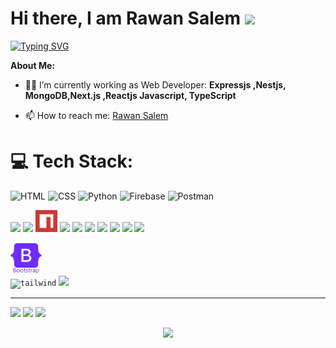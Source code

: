 # Hi there, I am Rawan Salem  <img src="https://media.giphy.com/media/hvRJCLFzcasrR4ia7z/giphy.gif" width="35">

[![Typing SVG](https://readme-typing-svg.herokuapp.com?size=50&pause=1000&color=grey&width=600&height=70&lines=Welcome)](https://git.io/typing-svg)
 
 
**About Me:**
- 👩‍💻 I’m currently working as Web Developer: **Expressjs ,Nestjs, MongoDB,Next.js ,Reactjs Javascript, TypeScript**

- 📫 How to reach me: [Rawan Salem](https://www.linkedin.com/in/rawan-salem-b-02570521b/)

                  
   
# 💻 Tech Stack:   
 
![HTML](https://img.shields.io/badge/html-%23E34F26.svg?style=for-the-badge&logo=html5&logoColor=white) 
![CSS](https://img.shields.io/badge/css3-%231572B6.svg?style=for-the-badge&logo=css3&logoColor=white) 
 ![Python](https://img.shields.io/badge/docker-%230db7ed.svg?style=for-the-badge&logo=docker&logoColor=white) 
 ![Firebase](https://img.shields.io/badge/sqlite-%2307405e.svg?style=for-the-badge&logo=sqlite&logoColor=white)
 ![Postman](https://img.shields.io/badge/Postman-FF6C37?style=for-the-badge&logo=postman&logoColor=white) 

   
<code><img height="35" src="https://upload.wikimedia.org/wikipedia/commons/thumb/5/5d/Tobu_Skytree_Line_%28TS%29_symbol.svg/400px-Tobu_Skytree_Line_%28TS%29_symbol.svg.png"></code>
<code><img height="45" src="https://www.odoo.com/web/image/res.users/1743454/image_1024?unique=5a107b9"></code>
<code><img height="35" src="https://raw.githubusercontent.com/github/explore/80688e429a7d4ef2fca1e82350fe8e3517d3494d/topics/npm/npm.png"></code>
<code><img height="50" src="https://logowik.com/content/uploads/images/git6963.jpg"></code>
<code><img height="45" src="https://ih1.redbubble.net/image.438910675.6211/st,small,507x507-pad,600x600,f8f8f8.u2.jpg"></code>
<code><img height="45" src="https://ih1.redbubble.net/image.438912061.6243/bg,f8f8f8-flat,750x,075,f-pad,750x1000,f8f8f8.jpg"></code>
<code><img height="50" src="https://ajeetchaulagain.com/static/7cb4af597964b0911fe71cb2f8148d64/87351/express-js.png"></code>
<code><img height="50" src="https://nestjs.com/img/logo-small.svg"></code>
<code><img height="50" src="https://ih1.redbubble.net/image.1663370285.3721/st,small,845x845-pad,1000x1000,f8f8f8.u2.jpg"></code>
<code><img height="50" src="https://static-00.iconduck.com/assets.00/nextjs-icon-512x512-y563b8iq.png"></code>


<code><img height="50" src="https://raw.githubusercontent.com/devicons/devicon/master/icons/bootstrap/bootstrap-plain-wordmark.svg"></code>
<code> <img src="https://www.vectorlogo.zone/logos/tailwindcss/tailwindcss-icon.svg" alt="tailwind" width="40" height="40"/></code>
<code><img height="50" src="https://miro.medium.com/v2/resize:fit:800/1*v2vdfKqD4MtmTSgNP0o5cg.png"></code>
<hr/>
<img src="https://github-readme-stats.vercel.app/api?username=rrawann&count_private=true&show_icons=true&hide_title=true" />
<img src="https://github-readme-stats.vercel.app/api/top-langs/?username=rrawann&hide_title=true&layout=compact" />

<img src="https://github-readme-streak-stats.herokuapp.com?user=rrawann&theme=gruvbox_duo&hide_border=true" />

<p align="center"> <img src="https://user-images.githubusercontent.com/120065120/212209674-07b3685e-1127-4f42-9871-3a423d343fa2.svg" /> </p>

       
  
  
 
  
   





    
